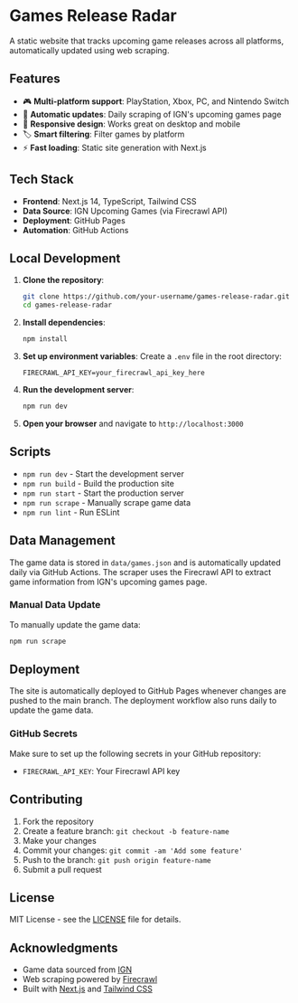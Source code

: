 # Games Release Radar

A static website that tracks upcoming game releases across all platforms, automatically updated using web scraping.

## Features

- 🎮 **Multi-platform support**: PlayStation, Xbox, PC, and Nintendo Switch
- 🔄 **Automatic updates**: Daily scraping of IGN's upcoming games page
- 📱 **Responsive design**: Works great on desktop and mobile
- 🏷️ **Smart filtering**: Filter games by platform
- ⚡ **Fast loading**: Static site generation with Next.js

## Tech Stack

- **Frontend**: Next.js 14, TypeScript, Tailwind CSS
- **Data Source**: IGN Upcoming Games (via Firecrawl API)
- **Deployment**: GitHub Pages
- **Automation**: GitHub Actions

## Local Development

1. **Clone the repository**:

   ```bash
   git clone https://github.com/your-username/games-release-radar.git
   cd games-release-radar
   ```

2. **Install dependencies**:

   ```bash
   npm install
   ```

3. **Set up environment variables**:
   Create a `.env` file in the root directory:

   ```
   FIRECRAWL_API_KEY=your_firecrawl_api_key_here
   ```

4. **Run the development server**:

   ```bash
   npm run dev
   ```

5. **Open your browser** and navigate to `http://localhost:3000`

## Scripts

- `npm run dev` - Start the development server
- `npm run build` - Build the production site
- `npm run start` - Start the production server
- `npm run scrape` - Manually scrape game data
- `npm run lint` - Run ESLint

## Data Management

The game data is stored in `data/games.json` and is automatically updated daily via GitHub Actions. The scraper uses the Firecrawl API to extract game information from IGN's upcoming games page.

### Manual Data Update

To manually update the game data:

```bash
npm run scrape
```

## Deployment

The site is automatically deployed to GitHub Pages whenever changes are pushed to the main branch. The deployment workflow also runs daily to update the game data.

### GitHub Secrets

Make sure to set up the following secrets in your GitHub repository:

- `FIRECRAWL_API_KEY`: Your Firecrawl API key

## Contributing

1. Fork the repository
2. Create a feature branch: `git checkout -b feature-name`
3. Make your changes
4. Commit your changes: `git commit -am 'Add some feature'`
5. Push to the branch: `git push origin feature-name`
6. Submit a pull request

## License

MIT License - see the [LICENSE](LICENSE) file for details.

## Acknowledgments

- Game data sourced from [IGN](https://www.ign.com/)
- Web scraping powered by [Firecrawl](https://firecrawl.dev/)
- Built with [Next.js](https://nextjs.org/) and [Tailwind CSS](https://tailwindcss.com/)
